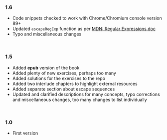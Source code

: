 <br>

### 1.6

* Code snippets checked to work with Chrome/Chromium console version 89+
* Updated `escapeRegExp` function as per [MDN: Regular Expressions doc](https://developer.mozilla.org/en-US/docs/Web/JavaScript/Guide/Regular_Expressions)
* Typo and miscellaneous changes

<br>

### 1.5

* Added **epub** version of the book
* Added plenty of new exercises, perhaps too many
* Added solutions for the exercises to the repo
* Added two interlude chapters to highlight external resources
* Added separate section about escape sequences
* Updated and clarified descriptions for many concepts, typo corrections and miscellaneous changes, too many changes to list individually

<br>

### 1.0

* First version


